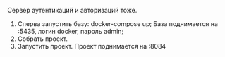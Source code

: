 Сервер аутентикаций и авторизаций тоже.
1. Сперва запустить базу: docker-compose up;
База поднимается на :5435, логин docker, пароль admin;
2. Собрать проект.
3. Запустить проект.
Проект поднимается на :8084